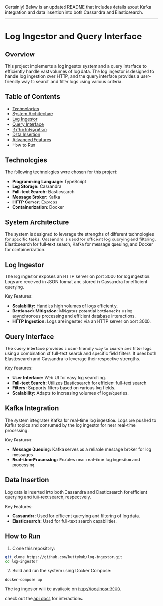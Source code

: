 Certainly! Below is an updated README that includes details about Kafka integration and data insertion into both Cassandra and Elasticsearch.

---

# Log Ingestor and Query Interface

## Overview

This project implements a log ingestor system and a query interface to efficiently handle vast volumes of log data. The log ingestor is designed to handle log ingestion over HTTP, and the query interface provides a user-friendly way to search and filter logs using various criteria.

## Table of Contents

- [Technologies](#technologies)
- [System Architecture](#system-architecture)
- [Log Ingestor](#log-ingestor)
- [Query Interface](#query-interface)
- [Kafka Integration](#kafka-integration)
- [Data Insertion](#data-insertion)
- [Advanced Features](#advanced-features)
- [How to Run](#how-to-run)
## Technologies

The following technologies were chosen for this project:

- **Programming Language:** TypeScript
- **Log Storage:** Cassandra
- **Full-text Search:** Elasticsearch
- **Message Broker:** Kafka
- **HTTP Server:** Express
- **Containerization:** Docker

## System Architecture

The system is designed to leverage the strengths of different technologies for specific tasks. Cassandra is used for efficient log querying and filtering, Elasticsearch for full-text search, Kafka for message queuing, and Docker for containerization.

<!-- ![System Architecture](/path/to/architecture-diagram.png) -->

## Log Ingestor

The log ingestor exposes an HTTP server on port 3000 for log ingestion. Logs are received in JSON format and stored in Cassandra for efficient querying.

Key Features:

- **Scalability:** Handles high volumes of logs efficiently.
- **Bottleneck Mitigation:** Mitigates potential bottlenecks using asynchronous processing and efficient database interactions.
- **HTTP Ingestion:** Logs are ingested via an HTTP server on port 3000.

## Query Interface

The query interface provides a user-friendly way to search and filter logs using a combination of full-text search and specific field filters. It uses both Elasticsearch and Cassandra to leverage their respective strengths.

Key Features:

- **User Interface:** Web UI for easy log searching.
- **Full-text Search:** Utilizes Elasticsearch for efficient full-text search.
- **Filters:** Supports filters based on various log fields.
- **Scalability:** Adapts to increasing volumes of logs/queries.

## Kafka Integration

The system integrates Kafka for real-time log ingestion. Logs are pushed to Kafka topics and consumed by the log ingestor for near real-time processing.

Key Features:

- **Message Queuing:** Kafka serves as a reliable message broker for log messages.
- **Real-time Processing:** Enables near real-time log ingestion and processing.

## Data Insertion

Log data is inserted into both Cassandra and Elasticsearch for efficient querying and full-text search, respectively.

Key Features:

- **Cassandra:** Used for efficient querying and filtering of log data.
- **Elasticsearch:** Used for full-text search capabilities.

## How to Run

1. Clone this repository:

```bash
git clone https://github.com/kuttyhub/log-ingestor.git
cd log-ingestor
```

2. Build and run the system using Docker Compose:

```bash
docker-compose up
```

The log ingestor will be available on [http://localhost:3000](http://localhost:3000).

check out the [api docs]() for interactions.


